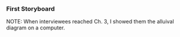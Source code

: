 ### First Storyboard<br/>

NOTE: When interviewees reached Ch. 3, I showed them the alluival diagram on a computer.
